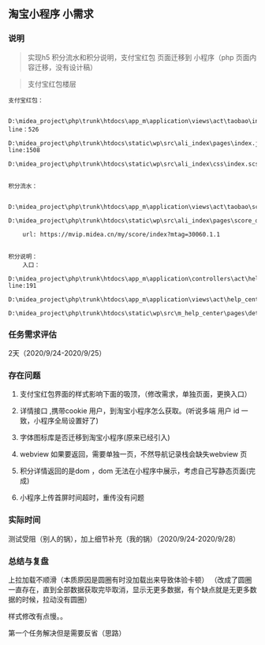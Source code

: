 ## 淘宝小程序 小需求

### 说明

> 实现h5 积分流水和积分说明，支付宝红包 页面迁移到 小程序（php 页面内容迁移，没有设计稿）

> 支付宝红包楼层


	支付宝红包：
	
		D:\midea_project\php\trunk\htdocs\app_m\application\views\act\taobao\index.php   line：526
		D:\midea_project\php\trunk\htdocs\static\wp\src\ali_index\pages\index.js		 line:1508
		D:\midea_project\php\trunk\htdocs\static\wp\src\ali_index\css\index.scss
		
	
	积分流水：
	
		D:\midea_project\php\trunk\htdocs\app_m\application\views\act\taobao\score_detail.php
		D:\midea_project\php\trunk\htdocs\static\wp\src\ali_index\pages\score_detail.js
		
		url: https://mvip.midea.cn/my/score/index?mtag=30060.1.1
		
	
	积分说明：
		入口：
			D:\midea_project\php\trunk\htdocs\app_m\application\controllers\act\help_center.php   line:191
			D:\midea_project\php\trunk\htdocs\app_m\application\views\act\help_center\detail.php
			D:\midea_project\php\trunk\htdocs\static\wp\src\m_help_center\pages\detail.js


### 任务需求评估

2天（2020/9/24-2020/9/25）

### 存在问题

1. 支付宝红包界面的样式影响下面的吸顶，（修改需求，单独页面，更换入口） 

2. 详情接口 ,携带cookie 用户，到淘宝小程序怎么获取。(听说多端 用户 id 一致，小程序全局设置好了)

3. 字体图标库是否迁移到淘宝小程序(原来已经引入)

4. webview 如果要返回，需要单独一页，不然导航记录栈会缺失webview 页

5. 积分详情返回的是dom ，dom 无法在小程序中展示，考虑自己写静态页面(完成)

6. 小程序上传首屏时间超时，重传没有问题


### 实际时间

测试受阻（别人的锅），加上细节补充（我的锅）（2020/9/24-2020/9/28）


### 总结与复盘

上拉加载不顺滑（本质原因是圆圈有时没加载出来导致体验卡顿） （改成了圆圈一直存在，直到全部数据获取完毕取消，显示无更多数据，有个缺点就是无更多数据的时候，拉动没有圆圈）

样式修改有点慢。。

第一个任务解决但是需要反省（思路）





